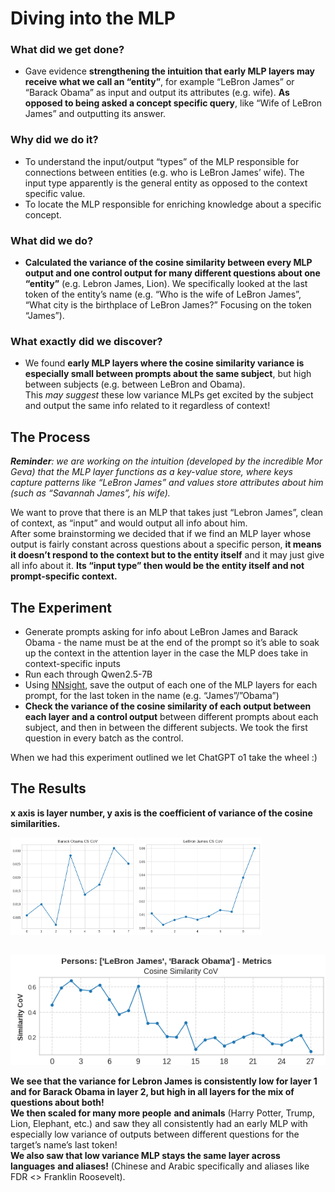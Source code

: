 # Diving into the MLP

### What did we get done?

* Gave evidence **strengthening the intuition that early MLP layers may receive what we call an “entity”**, for example “LeBron James” or “Barack Obama” as input and output its attributes (e.g. wife). **As opposed to being asked a concept specific query**, like “Wife of LeBron James” and outputting its answer.

### Why did we do it? 

* To understand the input/output “types” of the MLP responsible for connections between entities (e.g. who is LeBron James’ wife). The input type apparently is the general entity as opposed to the context specific value.  
* To locate the MLP responsible for enriching knowledge about a specific concept.

### What did we do?

* **Calculated the variance of the cosine similarity between every MLP output and one control output for many different questions about one “entity”** (e.g. Lebron James, Lion). We specifically looked at the last token of the entity’s name (e.g. “Who is the wife of LeBron James”, “What city is the birthplace of LeBron James?” Focusing on the token “James”).

### What exactly did we discover?

* We found **early MLP layers where the cosine similarity variance is especially small between prompts about the same subject**, but high between subjects (e.g. between LeBron and Obama).  
  This *may suggest* these low variance MLPs get excited by the subject and output the same info related to it regardless of context\!

## The Process

***Reminder**: we are working on the intuition (developed by the incredible Mor Geva) that the MLP layer functions as a key-value store, where keys capture patterns like “LeBron James” and values store attributes about him (such as “Savannah James”, his wife).*

We want to prove that there is an MLP that takes just “Lebron James”, clean of context, as “input” and would output all info about him.  
After some brainstorming we decided that if we find an MLP layer whose output is fairly constant across questions about a specific person, **it means it doesn’t respond to the context but to the entity itself** and it may just give all info about it. **Its “input type” then would be the entity itself and not prompt-specific context.**

## The Experiment

* Generate prompts asking for info about LeBron James and Barack Obama \- the name must be at the end of the prompt so it’s able to soak up the context in the attention layer in the case the MLP does take in context-specific inputs  
* Run each through Qwen2.5-7B  
* Using [NNsight](http://nnsight.net), save the output of each one of the MLP layers for each prompt, for the last token in the name (e.g. “James”/”Obama”)  
* **Check the variance of the cosine similarity of each output between each layer and a control output** between different prompts about each subject, and then in between the different subjects. We took the first question in every batch as the control.

When we had this experiment outlined we let ChatGPT o1 take the wheel :) 

## The Results

**x axis is layer number, y axis is the coefficient of variance of the cosine similarities.**  
<div style="display: flex; gap: 2px;">
  <img src="obama.png" alt="Image 1" width="200"/>
  <img src="lebron.png" alt="Image 2" width="200"/>
</div>

<br>

![Lebron and Obama](/first-post/lebron_and_obama.png)

**We see that the variance for Lebron James is consistently low for layer 1 and for Barack Obama in layer 2, but high in all layers for the mix of questions about both\!**  
**We then scaled for many more people** **and animals** (Harry Potter, Trump, Lion, Elephant, etc.) and saw they all consistently had an early MLP with especially low variance of outputs between different questions for the target’s name’s last token\!  
**We also saw that low variance MLP stays the same layer across languages** **and aliases\!** (Chinese and Arabic specifically and aliases like FDR \<\> Franklin Roosevelt).  